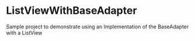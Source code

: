 # ListViewWithBaseAdapter
Sample project to demonstrate using an Implementation of the BaseAdapter with a ListView
